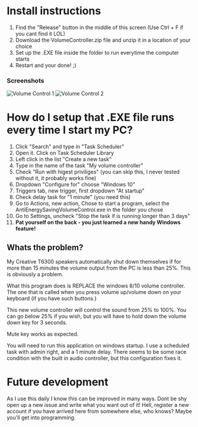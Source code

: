 # Install instructions
1. Find the "Release" button in the middle of this screen (Use Ctrl + F if you cant find it LOL)
2. Download the VolumeController.zip file and unzip it in a location of your choice
3. Set up the .EXE file inside the folder to run everytime the computer starts
4. Restart and your done! ;)

### Screenshots
![Volume Control 1](http://i.imgur.com/iig7URF.png)
![Volume Control 2](http://i.imgur.com/kepesaV.png)

# How do I setup that .EXE file runs every time I start my PC?
1. Click "Search" and type in "Task Scheduler"
2. Open it. Click on Task Scheduler Library
3. Left click in the list "Create a new  task"
4. Type in the name of the task "My volume controller"
5. Check "Run with higest priviliges" (you can skip this, I never tested without it, it probably works fine)
6. Dropdown "Configure for" choose "Windows 10"
7. Triggers tab, new trigger, first dropdown "At startup"
8. Check delay task for "1 minute" (you need this)
9. Go to Actions, new action, Chose to start a program, select the AntiEnergySavingVolumeControl.exe in the folder you chose
10. Go to Settings, uncheck "Stop the task if is running longer than 3 days"
11. **Pat yourself on the back - you just learned a new handy Windows feature!**

## Whats the problem?
My Creative T6300 speakers automatically shut down themselves if for more than 15 minutes the volume output from the PC is less than 25%. 
This is obviously a problem.

What this program does is REPLACE the windows 8/10 volume controller. The one that is called when you press volume up/volume down on your keyboard (if you have such buttons.)

This new volume controller will control the sound from 25% to 100%. You can go below 25% if you wish, but you will have to hold down the volume down key for 3 seconds.

Mute key works as expected.

You will need to run this application on windows startup. I use a scheduled task with admin right, and a 1 minute delay. There seems to be some race condition with the built in audio controller, but this configuration fixes it.

# Future development

As I use this daily I know this can be improved in many ways. Dont be shy open up a new issue and write what you want out of it! Hell, register a new account if you have arrived here from somewhere else, who knows? Maybe you'll get into programming.

